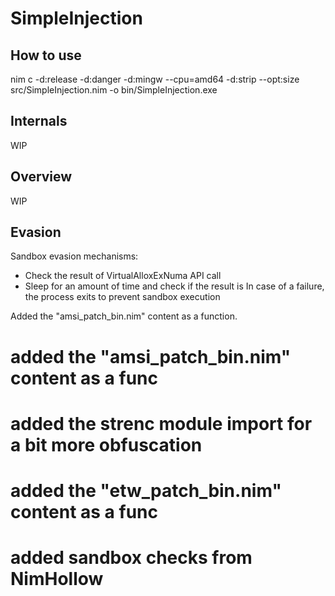 # SimpleInjection


## How to use

nim c -d:release -d:danger -d:mingw --cpu=amd64 -d:strip --opt:size src/SimpleInjection.nim -o bin/SimpleInjection.exe


## Internals
WIP

## Overview
WIP

## Evasion
Sandbox evasion mechanisms:
* Check the result of VirtualAlloxExNuma API call
* Sleep for an amount of time and check if the result is 
In case of a failure, the process exits to prevent sandbox execution

Added the "amsi_patch_bin.nim" content as a function.


# added the "amsi_patch_bin.nim" content as a func
# added the strenc module import for a bit more obfuscation
# added the "etw_patch_bin.nim" content as a func
# added sandbox checks from NimHollow